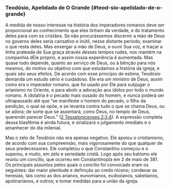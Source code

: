 ### Teodósio, Apelidado de O Grande {#teod-sio-apelidado-de-o-grande}

A medida de nosso interesse na história dos imperadores romanos deve ser proporcional ao conhecimento que eles tinham da verdade, e do tratamento deles para com os cristãos. Se não procurássemos discernir a mão de Deus no governo deles seria cansativo e inútil, nesse distante período, examinar o que resta deles. Mas enxergar a mão de Deus, e ouvir Sua voz, e traçar a linha prateada de Sua graça através desses tempos rudes, nos mantém na companhia dEle próprio, e assim nossa experiência é aumentada. Mas quase tudo depende, quanto ao serviço de Deus, ou à bênção para nós mesmos, do motivo ou objetivo com que estudamos a história da igreja, e quais são seus efeitos. De acordo com esse princípio de estima, Teodósio demanda um estudo sério e cuidadoso. Ele era um ministro de Deus, assim como era o imperador romano, que foi usado por Ele para subjugar o arianismo no Oriente, e para abolir a adoração aos ídolos por todo o mundo romano. A idolatria é o pecado mais ousado do homem, e nunca poderá ser ultrapassado até que “se manifeste o homem do pecado, o filho da perdição, o qual se opõe, e se levanta contra tudo o que se chama Deus, ou se adora; de sorte que se assentará, como Deus, no templo de Deus, querendo parecer Deus.” ([2 Tessalonicenses 2:3,4](http://bibliaonline.com.br/acf/2ts/2/3,4)). A expressão completa dessa blasfêmia é ainda futura, e sinalizará o julgamento imediato e o amanhecer do dia milenial.

Mas o zelo de Teodósio não era apenas negativo. Ele apoiou o cristianismo, de acordo com sua compreensão, mais vigorosamente do que qualquer de seus predecessores. Ele completou o que Constantino começou e o superou, e muito, em zelo e seriedade cristã. Logo após seu batismo ele reuniu um concílio, que ocorreu em Constantinopla em 2 de maio de 381\. Os principais assuntos pelos quais o concílio foi convocado eram os seguintes: dar maior plenitude e definição ao credo niceno; condenar as heresias, tais como as dos arianos, eunomianos, eudoxianos, sabelianos, apolinarianos, e outros; e tomar medidas para a união da igreja.